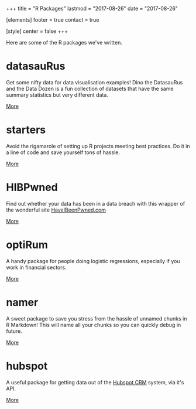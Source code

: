 +++
title = "R Packages"
lastmod = "2017-08-26"
date = "2017-08-26"

[elements]
  footer = true
  contact = true



[style]
  center = false
+++

Here are some of the R packages we've written.

# datasauRus
Get some nifty data for data visualisation examples! Dino the DatasauRus and the Data Dozen is a fun collection of datasets that have the same summary statistics but very different data.

<a class="btn btn-primary" href="//itsalocke.com/datasauRus" role="button">More</a>

# starters
Avoid the rigamarole of setting up R projects meeting best practices. Do it in a line of code and save yourself tons of hassle.

<a class="btn btn-primary" href="//itsalocke.com/starters" role="button">More</a>

# HIBPwned
Find out whether your data has been in a data breach with this wrapper of the wonderful site [HaveIBeenPwned.com](//HaveIBeenPwned.com)

<a class="btn btn-primary" href="//itsalocke.com/HIBPwned" role="button">More</a>

# optiRum
A handy package for people doing logistic regressions, especially if you work in financial sectors.

<a class="btn btn-primary" href="//itsalocke.com/optiRum" role="button">More</a>

# namer
A sweet package to save you stress from the hassle of unnamed chunks in R Markdown! This will name all your chunks so you can quickly debug in future.

<a class="btn btn-primary" href="//itsalocke.com/namer" role="button">More</a>

# hubspot
A useful package for getting data out of the [Hubspot CRM](//hubspot.com) system, via it's API.

<a class="btn btn-primary" href="//itsalocke.com/hubspot" role="button">More</a>
